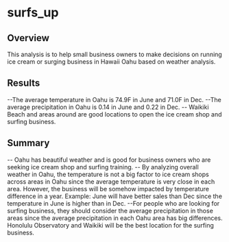 # surfs_up
## Overview
This analysis is to help small business owners to make decisions on running ice cream or surging business in Hawaii Oahu based on weather analysis.

## Results

--The average temperature in Oahu is 74.9F in June and 71.0F in Dec. 
--The average precipitation in Oahu is 0.14 in June and 0.22 in Dec.
-- Waikiki Beach and areas around are good locations to open the ice cream shop and surfing business.

## Summary
-- Oahu has beautiful weather and is good for business owners who are seeking ice cream shop and surfing training. 
-- By analyzing overall weather in Oahu, the temperature is not a big factor to ice cream shops across areas in Oahu since the average temperature is very close in each area. However, the business will be somehow impacted by temperature difference in a year. Example: June will have better sales than Dec since the temperature in June is higher than in Dec. 
--For people who are looking for surfing business, they should consider the average precipitation in those areas since the average precipitation in each Oahu area has big differences. Honolulu Observatory and Waikiki will be the best location for the surfing business.
